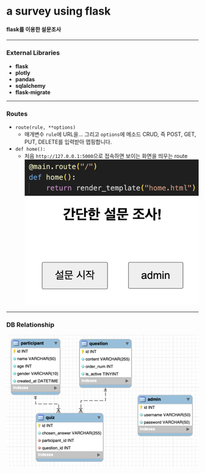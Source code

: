 # a survey using flask
#### flask를 이용한 설문조사
---

### External Libraries
- **flask**
- **plotly**
- **pandas**
- **sqlalchemy**
- **flask-migrate**
---

### Routes
- `route(rule, **options)`
    - 매개변수 `rule`에 URL을... 그리고 `options`에 메소드 CRUD, 즉 POST, GET, PUT, DELETE를 입력받아 맵핑합니다.
- `def home():`
    - 처음 `http://127.0.0.1:5000`으로 접속하면 보이는 화면을 띄우는 route
    ![def_home()](/img/def_home.png)
    ![home](/img/home_html.png)

---
### DB Relationship
![db relationship](/img/DB_Diagram.png)